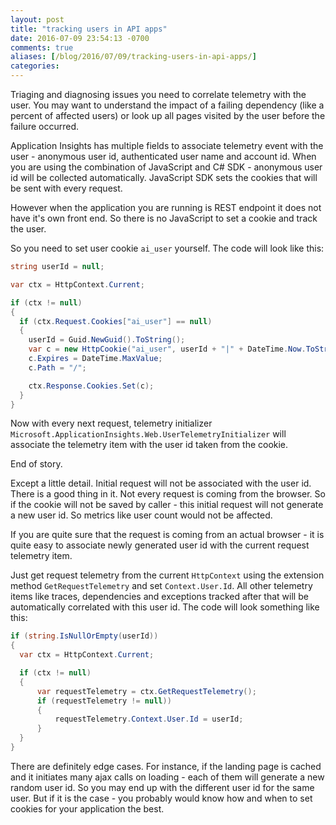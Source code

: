 ```yaml
---
layout: post
title: "tracking users in API apps"
date: 2016-07-09 23:54:13 -0700
comments: true
aliases: [/blog/2016/07/09/tracking-users-in-api-apps/]
categories: 
---
```

Triaging and diagnosing issues you need to correlate telemetry with the user. You may want to understand the impact of a failing dependency (like a percent of affected users) or look up all pages visited by the user before the failure occurred.

Application Insights has multiple fields to associate telemetry event with the user - anonymous user id, authenticated user name and account id. When you are using the combination of JavaScript and C# SDK - anonymous user id will be collected automatically. JavaScript SDK sets the cookies that will be sent with every request.

However when the application you are running is REST endpoint it does not have it's own front end. So there is no JavaScript to set a cookie and track the user.

So you need to set user cookie `ai_user` yourself. The code will look like this: 


``` csharp
string userId = null;

var ctx = HttpContext.Current;

if (ctx != null)
{
  if (ctx.Request.Cookies["ai_user"] == null) 
  {
    userId = Guid.NewGuid().ToString(); 
    var c = new HttpCookie("ai_user", userId + "|" + DateTime.Now.ToString("G")); 
    c.Expires = DateTime.MaxValue; 
    c.Path = "/"; 

    ctx.Response.Cookies.Set(c); 
  }
} 
```

Now with every next request, telemetry initializer `Microsoft.ApplicationInsights.Web.UserTelemetryInitializer` will associate the telemetry item with the user id taken from the cookie.

End of story.

Except a little detail. Initial request will not be associated with the user id. There is a good thing in it. Not every request is coming from the browser. So if the cookie will not be saved by caller - this initial request will not generate a new user id. So metrics like user count would not be affected. 

If you are quite sure that the request is coming from an actual browser - it is quite easy to associate newly generated user id with the current request telemetry item.   

Just get request telemetry from the current `HttpContext` using the extension method `GetRequestTelemetry` and set `Context.User.Id`. All other telemetry items like traces, dependencies and exceptions tracked after that will be automatically correlated with this user id. The code will look something like this:

``` csharp
if (string.IsNullOrEmpty(userId))
{
  var ctx = HttpContext.Current;

  if (ctx != null)
  {
      var requestTelemetry = ctx.GetRequestTelemetry();
      if (requestTelemetry != null))
      {
          requestTelemetry.Context.User.Id = userId;        
      }
  }
}
```

There are definitely edge cases. For instance, if the landing page is cached and it initiates many ajax calls on loading - each of them will generate a new random user id. So you may end up with the different user id for the same user. But if it is the case - you probably would know how and when to set cookies for your application the best.